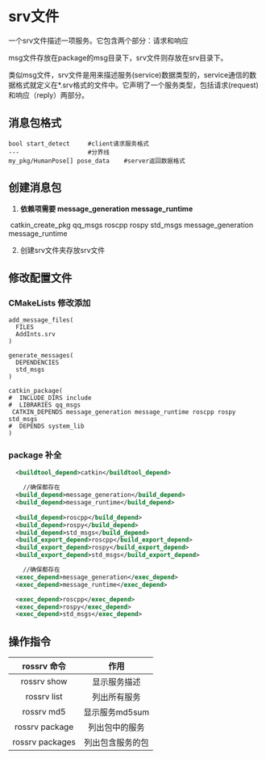 # srv文件

一个srv文件描述一项服务。它包含两个部分：请求和响应

msg文件存放在package的msg目录下，srv文件则存放在srv目录下。

类似msg文件，srv文件是用来描述服务(service)数据类型的，service通信的数据格式就定义在*.srv格式的文件中。它声明了一个服务类型，包括请求(request)和响应（reply）两部分。

## 消息包格式

```srv
bool start_detect     #client请求服务格式
---                   #分界线
my_pkg/HumanPose[] pose_data    #server返回数据格式
```

## 创建消息包

1. **依赖项需要 message_generation message_runtime**

​	catkin_create_pkg qq_msgs roscpp rospy std_msgs message_generation message_runtime

2. 创建srv文件夹存放srv文件

## 修改配置文件

### CMakeLists 修改添加

```camke
add_message_files(
  FILES
  AddInts.srv
)

generate_messages(
  DEPENDENCIES
  std_msgs
)

catkin_package(
#  INCLUDE_DIRS include
#  LIBRARIES qq_msgs
 CATKIN_DEPENDS message_generation message_runtime roscpp rospy std_msgs
#  DEPENDS system_lib
)
```

### package 补全

```xml
  <buildtool_depend>catkin</buildtool_depend>
  
	//确保都存在
  <build_depend>message_generation</build_depend>
  <build_depend>message_runtime</build_depend>
  
  <build_depend>roscpp</build_depend>
  <build_depend>rospy</build_depend>
  <build_depend>std_msgs</build_depend>
  <build_export_depend>roscpp</build_export_depend>
  <build_export_depend>rospy</build_export_depend>
  <build_export_depend>std_msgs</build_export_depend>

	//确保都存在
  <exec_depend>message_generation</exec_depend>
  <exec_depend>message_runtime</exec_depend>

  <exec_depend>roscpp</exec_depend>
  <exec_depend>rospy</exec_depend>
  <exec_depend>std_msgs</exec_depend>
```

## 操作指令

|   rossrv 命令   |       作用       |
| :-------------: | :--------------: |
|   rossrv show   |   显示服务描述   |
|   rossrv list   |   列出所有服务   |
|   rossrv md5    |  显示服务md5sum  |
| rossrv package  |  列出包中的服务  |
| rossrv packages | 列出包含服务的包 |